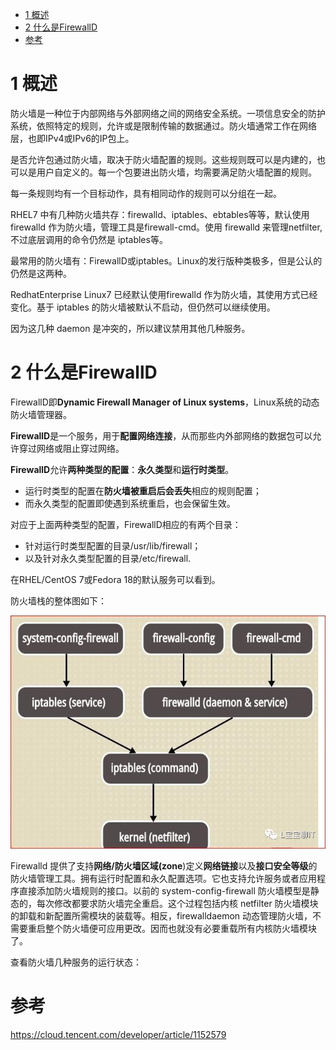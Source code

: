 
<!-- @import "[TOC]" {cmd="toc" depthFrom=1 depthTo=6 orderedList=false} -->

<!-- code_chunk_output -->

* [1 概述](#1-概述)
* [2 什么是FirewallD](#2-什么是firewalld)
* [参考](#参考)

<!-- /code_chunk_output -->

# 1 概述

防火墙是一种位于内部网络与外部网络之间的网络安全系统。一项信息安全的防护系统，依照特定的规则，允许或是限制传输的数据通过。防火墙通常工作在网络层，也即IPv4或IPv6的IP包上。

是否允许包通过防火墙，取决于防火墙配置的规则。这些规则既可以是内建的，也可以是用户自定义的。每一个包要进出防火墙，均需要满足防火墙配置的规则。

每一条规则均有一个目标动作，具有相同动作的规则可以分组在一起。

RHEL7 中有几种防火墙共存：firewalld、iptables、ebtables等等，默认使用 firewalld 作为防火墙，管理工具是firewall-cmd。使用 firewalld 来管理netfilter, 不过底层调用的命令仍然是 iptables等。

最常用的防火墙有：FirewallD或iptables。Linux的发行版种类极多，但是公认的仍然是这两种。

RedhatEnterprise Linux7 已经默认使用firewalld 作为防火墙，其使用方式已经变化。基于 iptables 的防火墙被默认不启动，但仍然可以继续使用。

因为这几种 daemon 是冲突的，所以建议禁用其他几种服务。

# 2 什么是FirewallD

FirewallD即**Dynamic Firewall Manager of Linux systems**，Linux系统的动态防火墙管理器。

**FirewallD**是一个服务，用于**配置网络连接**，从而那些内外部网络的数据包可以允许穿过网络或阻止穿过网络。

**FirewallD**允许**两种类型的配置**：**永久类型**和**运行时类型**。

- 运行时类型的配置在**防火墙被重启后会丢失**相应的规则配置；
- 而永久类型的配置即使遇到系统重启，也会保留生效。

对应于上面两种类型的配置，FirewallD相应的有两个目录：

- 针对运行时类型配置的目录/usr/lib/firewall；
- 以及针对永久类型配置的目录/etc/firewall.

在RHEL/CentOS 7或Fedora 18的默认服务可以看到。

防火墙栈的整体图如下： 

![](./images/2019-04-30-22-37-15.png)

Firewalld 提供了支持**网络/防火墙区域(zone**)定义**网络链接**以及**接口安全等级**的防火墙管理工具。拥有运行时配置和永久配置选项。它也支持允许服务或者应用程序直接添加防火墙规则的接口。以前的 system-config-firewall 防火墙模型是静态的，每次修改都要求防火墙完全重启。这个过程包括内核 netfilter 防火墙模块的卸载和新配置所需模块的装载等。相反，firewalldaemon 动态管理防火墙，不需要重启整个防火墙便可应用更改。因而也就没有必要重载所有内核防火墙模块了。


查看防火墙几种服务的运行状态：

# 参考

https://cloud.tencent.com/developer/article/1152579